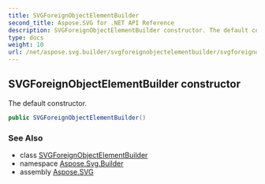 ```yaml
---
title: SVGForeignObjectElementBuilder
second_title: Aspose.SVG for .NET API Reference
description: SVGForeignObjectElementBuilder constructor. The default constructor
type: docs
weight: 10
url: /net/aspose.svg.builder/svgforeignobjectelementbuilder/svgforeignobjectelementbuilder/
---
```

## SVGForeignObjectElementBuilder constructor

The default constructor.

```csharp
public SVGForeignObjectElementBuilder()
```

### See Also

* class [SVGForeignObjectElementBuilder](../)
* namespace [Aspose.Svg.Builder](../../../aspose.svg.builder/)
* assembly [Aspose.SVG](../../../)
